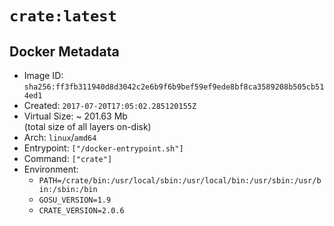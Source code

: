 # `crate:latest`

## Docker Metadata

- Image ID: `sha256:ff3fb311940d8d3042c2e6b9f6b9bef59ef9ede8bf8ca3589208b505cb514ed1`
- Created: `2017-07-20T17:05:02.285120155Z`
- Virtual Size: ~ 201.63 Mb  
  (total size of all layers on-disk)
- Arch: `linux`/`amd64`
- Entrypoint: `["/docker-entrypoint.sh"]`
- Command: `["crate"]`
- Environment:
  - `PATH=/crate/bin:/usr/local/sbin:/usr/local/bin:/usr/sbin:/usr/bin:/sbin:/bin`
  - `GOSU_VERSION=1.9`
  - `CRATE_VERSION=2.0.6`
